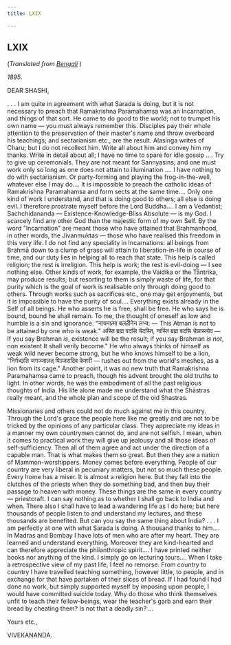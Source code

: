 ```yaml
---
title: LXIX

---
```





  

  


## LXIX

(*Translated from [Bengali](b7189e6069.pdf)* )

*1895*.

DEAR SHASHI,

. . . I am quite in agreement with what Sarada is doing, but it is not
necessary to preach that Ramakrishna Paramahamsa was an Incarnation, and
things of that sort. He came to do good to the world; not to trumpet his
own name — you must always remember this. Disciples pay their whole
attention to the preservation of their master's name and throw overboard
his teachings; and sectarianism etc., are the result. Alasinga writes of
Charu; but I do not recollect him. Write all about him and convey him my
thanks. Write in detail about all; I have no time to spare for idle
gossip .... Try to give up ceremonials. They are not meant for
Sannyasins; and one must work only so long as one does not attain to
illumination .... I have nothing to do with sectarianism. Or
party-forming and playing the frog-in-the-well, whatever else I may
do.... It is impossible to preach the catholic ideas of Ramakrishna
Paramahamsa and form sects at the same time.... Only one kind of work I
understand, and that is doing good to others; all else is doing evil. I
therefore prostrate myself before the Lord Buddha.... I am a Vedantist;
Sachchidananda — Existence-Knowledge-Bliss Absolute — is my God. I
scarcely find any other God than the majestic form of my own Self. By
the word "Incarnation" are meant those who have attained that
Brahmanhood, in other words, the Jivanmuktas — those who have realised
this freedom in this very life. I do not find any speciality in
Incarnations: all beings from Brahmā down to a clump of grass will
attain to liberation-in-life in course of time, and our duty lies in
helping all to reach that state. This help is called religion; the rest
is irreligion. This help is work; the rest is evil-doing — I see nothing
else. Other kinds of work, for example, the Vaidika or the Tāntrika, may
produce results; but resorting to them is simply waste of life, for that
purity which is the goal of work is realisable only through doing good
to others. Through works such as sacrifices etc., one may get
enjoyments, but it is impossible to have the purity of soul....
Everything exists already in the Self of all beings. He who asserts he
is free, shall be free. He who says he is bound, bound he shall remain.
To me, the thought of oneself as low and humble is a sin and ignorance.
"नायमात्मा बलहीनेन लभ्य: — This Atman is not to be attained by one who
is weak." अस्ति ब्रह्म वदसि चेदस्ति, नास्ति ब्रह्म बदसि चेन्नास्त्येव —
If you say Brahman *is*, existence will be the result; if you say
Brahman *is not*, non existent It shall verily become." He who always
thinks of himself as weak wild never become strong, but he who knows
himself to be a lion, "निर्गच्छति जगज्जालत् पिञ्जरादिव केशरी — rushes
out from the world's meshes, as a lion from its cage." Another point, it
was no new truth that Ramakrishna Paramahamsa came to preach, though his
advent brought the old truths to light. In other words, he was the
embodiment of all the past religious thoughts of India. His life alone
made me understand what the Shāstras really meant, and the whole plan
and scope of the old Shastras.

Missionaries and others could not do much against me in this country.
Through the Lord's grace the people here like me greatly and are not to
be tricked by the opinions of any particular class. They appreciate my
ideas in a manner my own countrymen cannot do, and are not selfish. I
mean, when it comes to practical work they will give up jealousy and all
those ideas of self-sufficiency. Then all of them agree and act under
the direction of a capable man. That is what makes them so great. But
then they are a nation of Mammon-worshippers. Money comes before
everything. People of our country are very liberal in pecuniary matters,
but not so much these people. Every home has a miser. It is almost a
religion here. But they fall into the clutches of the priests when they
do something bad, and then buy their passage to heaven with money. These
things are the same in every country — priestcraft. I can say nothing as
to whether I shall go back to India and when. There also I shall have to
lead a wandering life as I do here; but here thousands of people listen
to and understand my lectures, and these thousands are benefited. But
can you say the same thing about India? . . . I am perfectly at one with
what Sarada is doing. A thousand thanks to him.... In Madras and Bombay
I have lots of men who are after my heart. They are learned and
understand everything. Moreover they are kind-hearted and can therefore
appreciate the philanthropic spirit.... I have printed neither books nor
anything of the kind. I simply go on lecturing tours.... When I take a
retrospective view of my past life, I feel no remorse. From country to
country I have travelled teaching something, however little, to people,
and in exchange for that have partaken of their slices of bread. If I
had found I had done no work, but simply supported myself by imposing
upon people, I would have committed suicide today. Why do those who
think themselves unfit to teach their fellow-beings, wear the teacher's
garb and earn their bread by cheating them? Is not that a deadly sin?
... 

Yours etc.,

VIVEKANANDA.


